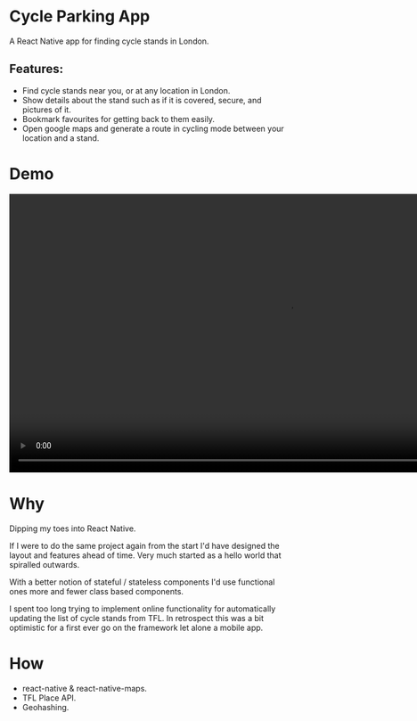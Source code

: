 # Cycle Parking App

A React Native app for finding cycle stands in London.

## Features:
- Find cycle stands near you, or at any location in London.
- Show details about the stand such as if it is covered, secure, and pictures of it.
- Bookmark favourites for getting back to them easily.
- Open google maps and generate a route in cycling mode between your location and a stand.

# Demo
<video height=500 controls>
  <source src="./emulator-demo.mp4">
  Readme cannot display video. Find it [here](./emulator-demo.mp4)
</video>

# Why
Dipping my toes into React Native. 

If I were to do the same project again from the start I'd have designed the layout and features ahead of time. Very much started as a hello world that spiralled outwards. 

With a better notion of stateful / stateless components I'd use functional ones more and fewer class based components.

I spent too long trying to implement online functionality for automatically updating the list of cycle stands from TFL. In retrospect this was a bit optimistic for a first ever go on the framework let alone a mobile app.

# How
- react-native & react-native-maps.
- TFL Place API.
- Geohashing.